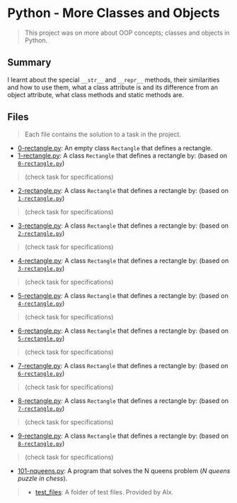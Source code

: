 # Python - More Classes and Objects

> This project was on more about OOP concepts;  classes and objects in Python.

## Summary

I learnt about the special `__str__` and `__repr__` methods, their similarities and how to use them, what a class attribute is and its difference from an object attribute, what class methods and static methods are.

## Files

> Each file contains the solution to a task in the project.

- [0-rectangle.py](https://github.com/Ebube-Ochemba/alx-higher_level_programming/blob/master/0x08-python-more_classes/0-rectangle.py): An empty class `Rectangle` that defines a rectangle.
- [1-rectangle.py](https://github.com/Ebube-Ochemba/alx-higher_level_programming/blob/master/0x08-python-more_classes/1-rectangle.py): A class `Rectangle` that defines a rectangle by: (based on [`0-rectangle.py`](https://github.com/Ebube-Ochemba/alx-higher_level_programming/blob/master/0x08-python-more_classes/0-rectangle.py))
> (check task for specifications)
- [2-rectangle.py](https://github.com/Ebube-Ochemba/alx-higher_level_programming/blob/master/0x08-python-more_classes/2-rectangle.py): A class `Rectangle` that defines a rectangle by: (based on [`1-rectangle.py`](https://github.com/Ebube-Ochemba/alx-higher_level_programming/blob/master/0x08-python-more_classes/1-rectangle.py))
> (check task for specifications)
- [3-rectangle.py](https://github.com/Ebube-Ochemba/alx-higher_level_programming/blob/master/0x08-python-more_classes/3-rectangle.py): A class `Rectangle` that defines a rectangle by: (based on [`2-rectangle.py`](https://github.com/Ebube-Ochemba/alx-higher_level_programming/blob/master/0x08-python-more_classes/2-rectangle.py))
> (check task for specifications)
- [4-rectangle.py](https://github.com/Ebube-Ochemba/alx-higher_level_programming/blob/master/0x08-python-more_classes/4-rectangle.py): A class `Rectangle` that defines a rectangle by: (based on [`3-rectangle.py`](https://github.com/Ebube-Ochemba/alx-higher_level_programming/blob/master/0x08-python-more_classes/3-rectangle.py))
> (check task for specifications)
- [5-rectangle.py](https://github.com/Ebube-Ochemba/alx-higher_level_programming/blob/master/0x08-python-more_classes/5-rectangle.py): A class `Rectangle` that defines a rectangle by: (based on [`4-rectangle.py`](https://github.com/Ebube-Ochemba/alx-higher_level_programming/blob/master/0x08-python-more_classes/4-rectangle.py))
> (check task for specifications)
- [6-rectangle.py](https://github.com/Ebube-Ochemba/alx-higher_level_programming/blob/master/0x08-python-more_classes/6-rectangle.py): A class `Rectangle` that defines a rectangle by: (based on [`5-rectangle.py`](https://github.com/Ebube-Ochemba/alx-higher_level_programming/blob/master/0x08-python-more_classes/5-rectangle.py))
> (check task for specifications)
- [7-rectangle.py](https://github.com/Ebube-Ochemba/alx-higher_level_programming/blob/master/0x08-python-more_classes/7-rectangle.py): A class `Rectangle` that defines a rectangle by: (based on [`6-rectangle.py`](https://github.com/Ebube-Ochemba/alx-higher_level_programming/blob/master/0x08-python-more_classes/6-rectangle.py))
> (check task for specifications)
- [8-rectangle.py](https://github.com/Ebube-Ochemba/alx-higher_level_programming/blob/master/0x08-python-more_classes/8-rectangle.py): A class `Rectangle` that defines a rectangle by: (based on [`7-rectangle.py`](https://github.com/Ebube-Ochemba/alx-higher_level_programming/blob/master/0x08-python-more_classes/7-rectangle.py))
> (check task for specifications)
- [9-rectangle.py](https://github.com/Ebube-Ochemba/alx-higher_level_programming/blob/master/0x08-python-more_classes/9-rectangle.py): A class `Rectangle` that defines a rectangle by: (based on [`8-rectangle.py`](https://github.com/Ebube-Ochemba/alx-higher_level_programming/blob/master/0x08-python-more_classes/8-rectangle.py))
> (check task for specifications)
- [101-nqueens.py](https://github.com/Ebube-Ochemba/alx-higher_level_programming/blob/master/0x08-python-more_classes/101-nqueens.py): A program that solves the N queens problem (_N queens puzzle in chess_).

> - [test_files](https://github.com/Ebube-Ochemba/alx-higher_level_programming/blob/master/0x08-python-more_classes/test_files): A folder of test files. Provided by Alx.
